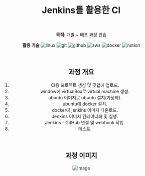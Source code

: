 <div align="center">

# Jenkins를 활용한 CI 

</br>

**목적**: 개발 ~ 배포 과정 연습 </br>

**활용 기술**
![linux](https://img.shields.io/badge/linux-FCC624.svg?&style=for-the-badge&logo=linux&logoColor=white)
![git](https://img.shields.io/badge/git-F05032.svg?&style=for-the-badge&logo=git&logoColor=white)
![github](https://img.shields.io/badge/github-181717.svg?&style=for-the-badge&logo=github&logoColor=white)
![aws](https://img.shields.io/badge/aws-232F3E.svg?&style=for-the-badge&logo=amazonaws&logoColor=white)
![docker](https://img.shields.io/badge/docker-2496ED.svg?&style=for-the-badge&logo=docker&logoColor=white)
![notion](https://img.shields.io/badge/notion-000000.svg?&style=for-the-badge&logo=notion&logoColor=white)

</br>

## 과정 개요
1. CI용 프로젝트 생성 및 깃헙에 업로드.
2. window에 virtualBox로 virtual machine 생성.
3. ubuntu 이미지로 ubuntu 설치(가상화).
4. ubuntu에 docker 설치.
5. docker에 jenkins 이미지 다운로드.
6. Jenkins 이미지 컨테이너화 및 실행.
7. Jenkins - GitHub 연결 및 webhook 작업.
8. 테스트.

</br>

## 과정 이미지
![image](https://github.com/Painterrr/fisa240221/assets/98957340/5fd8ec03-8c13-4994-9644-f36001062972)

</div> 
